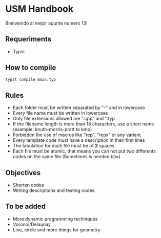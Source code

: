 # USM Handbook

Bienvenido al mejor apunte numero 13!


## Requeriments
- Typst

## How to compile

```sh
typst compile main.typ
```

## Rules

- Each folder must be written separated by "-" and in lowercase
- Every file name must be written in lowercase
- Only file extensions allowed are ".cpp" and ".typ
- If the filename length is more than 18 characters, use a short name (example: knuth-morris-pratt to kmp)
- Forbidden the use of macros like "rep", "repx" or any variant
- Every template code must have a description in their first lines
- The tabulation for each file must be of **2** spaces
- Each file must be atomic, that means you can not put two differents codes on the same file (Sometimes is needed btw)

## Objectives
- Shorten codes
- Writing descriptions and testing codes

## To be added
- More dynamic programming techniques
- Voronoi/Delaunay
- Line, circle and more things for geometry
